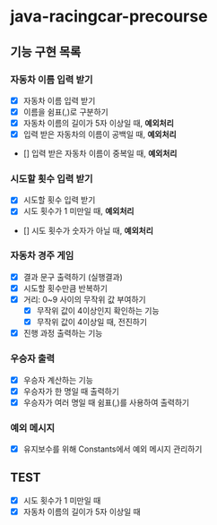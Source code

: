# java-racingcar-precourse

## 기능 구현 목록
### 자동차 이름 입력 받기
- [x] 자동차 이름 입력 받기
- [x] 이름을 쉼표(,)로 구분하기
- [x] 자동차 이름의 길이가 5자 이상일 때, **예외처리**
- [x] 입력 받은 자동차의 이름이 공백일 때, **예외처리**
- [] 입력 받은 자동차 이름이 중복일 때, **예외처리**

### 시도할 횟수 입력 받기
- [x] 시도할 횟수 입력 받기
- [x] 시도 횟수가 1 미만일 때, **예외처리**
- [] 시도 횟수가 숫자가 아닐 때, **예외처리**

### 자동차 경주 게임
- [x] 결과 문구 출력하기 (실행결과)
- [x] 시도할 횟수만큼 반복하기
- [x] 거리: 0~9 사이의 무작위 값 부여하기
    - [x] 무작위 값이 4이상인지 확인하는 기능
    - [x] 무작위 값이 4이상일 때, 전진하기
- [x] 진행 과정 출력하는 기능

### 우승자 출력
- [x] 우승자 계산하는 기능
- [x] 우승자가 한 명일 때 출력하기
- [x] 우승자가 여러 명일 때 쉼표(,)를 사용하여 출력하기

### 예외 메시지
- [x] 유지보수를 위해 Constants에서 예외 메시지 관리하기

## TEST
- [x] 시도 횟수가 1 미만일 때
- [x] 자동차 이름의 길이가 5자 이상일 때